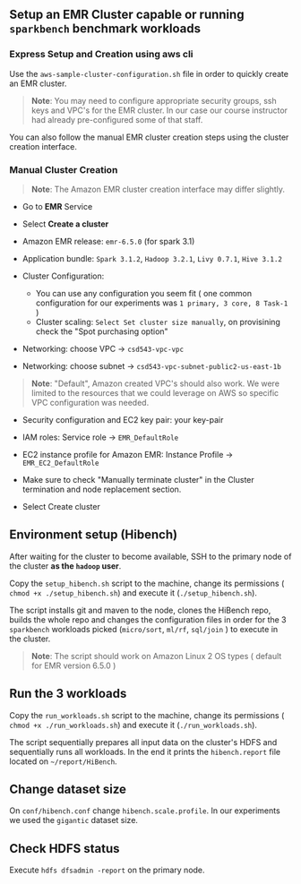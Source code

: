 ## Setup an EMR Cluster capable or running `sparkbench` benchmark workloads



### Express Setup and Creation using aws cli

Use the `aws-sample-cluster-configuration.sh` file in order to quickly create an EMR cluster. 

> **Note**: You may need to configure appropriate security groups, ssh keys and VPC's for the EMR cluster. In our case our course instructor had already pre-configured some of that staff. 

You can also follow the manual EMR cluster creation steps using the cluster creation interface.



### Manual  Cluster Creation

> **Note**: The Amazon EMR cluster creation interface may differ slightly. 

- Go to **EMR** Service

- Select **Create a cluster**

- Amazon EMR release: `emr-6.5.0` (for spark 3.1)

- Application bundle: `Spark 3.1.2`, `Hadoop 3.2.1`, `Livy 0.7.1`, `Hive 3.1.2`
- Cluster Configuration: 
  - You can use any configuration you seem fit ( one common configuration for our experiments was `1 primary, 3 core, 8 Task-1` )
  - Cluster scaling: `Select Set cluster size manually`, on provisining check the "Spot purchasing option"

- Networking: choose VPC -> `csd543-vpc-vpc`  

- Networking: choose subnet -> `csd543-vpc-subnet-public2-us-east-1b`

> **Note**: "Default", Amazon created VPC's should also work. We were limited to the resources that we could leverage on AWS so specific VPC configuration was needed.

- Security configuration and EC2 key pair: your key-pair

- IAM roles: Service role -> `EMR_DefaultRole`

- EC2 instance profile for Amazon EMR: Instance Profile -> `EMR_EC2_DefaultRole`

- Make sure to check "Manually terminate cluster" in the Cluster termination and node replacement section.

- Select Create cluster  



## Environment setup (Hibench)  

After waiting for the cluster to become available, SSH to the primary node of the cluster **as the `hadoop` user**.  

Copy the `setup_hibench.sh` script to the machine, change its permissions ( `chmod +x ./setup_hibench.sh`) and execute it (`./setup_hibench.sh`). 

The script installs git and maven to the node, clones the HiBench repo, builds the whole repo and changes the configuration files in order for the 3 `sparkbench`  workloads picked (`micro/sort`, `ml/rf`, `sql/join` ) to execute in the cluster. 

> **Note**: The script should work on Amazon Linux 2 OS types ( default for EMR version 6.5.0 )  



## Run the 3 workloads   

Copy the `run_workloads.sh` script to the machine, change its permissions ( `chmod +x ./run_workloads.sh`) and execute it (`./run_workloads.sh`). 

The script sequentially prepares all input data on the cluster's HDFS and sequentially runs all workloads. In the end it prints the `hibench.report` file located on `~/report/HiBench`.

## Change dataset size

On `conf/hibench.conf` change `hibench.scale.profile`. In our experiments we used the `gigantic` dataset size.



## Check HDFS status

Execute `hdfs dfsadmin -report` on the primary node.